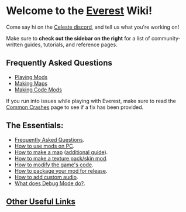# Welcome to the [Everest](https://everestapi.github.io) Wiki!

Come say hi on the [Celeste discord](https://discord.gg/6qjaePQ), and tell us what you're working on!

Make sure to **check out the sidebar on the right** for a list of community-written guides, tutorials, and reference pages.

## Frequently Asked Questions
- [Playing Mods](FAQ#playing-mods)
- [Making Maps](FAQ#making-maps)
- [Making Code Mods](FAQ#making-code-mods)

If you run into issues while playing with Everest, make sure to read the [Common Crashes](common-crashes) page to see if a fix has been provided.

## The Essentials:
- [Frequently Asked Questions](FAQ).
- [How to use mods on PC](https://everestapi.github.io/#installing-everest).
- [How to make a map](FAQ#making-maps) ([additional guide](Mapping-on-PC)).
- [How to make a texture pack/skin mod](Texture-Packs).
- [How to modify the game's code](Your-First-Code-Mod).
- [How to package your mod for release](Mod-Structure).
- [How to add custom audio](Adding-Custom-Audio).
- [What does Debug Mode do?](Debug-Mode).

## [Other Useful Links](useful-links)